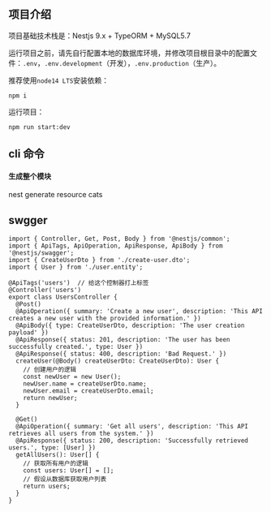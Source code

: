 ## 项目介绍

项目基础技术栈是：Nestjs 9.x + TypeORM + MySQL5.7


运行项目之前，请先自行配置本地的数据库环境，并修改项目根目录中的配置文件：`.env`，`.env.development`（开发），`.env.production`（生产）。



推荐使用`node14 LTS`安装依赖：

```
npm i 
```



运行项目：

```
npm run start:dev
```


## cli 命令


#### 生成整个模块
nest generate resource cats

## swgger

```nodejs
import { Controller, Get, Post, Body } from '@nestjs/common';
import { ApiTags, ApiOperation, ApiResponse, ApiBody } from '@nestjs/swagger';
import { CreateUserDto } from './create-user.dto';
import { User } from './user.entity';

@ApiTags('users')  // 给这个控制器打上标签
@Controller('users')
export class UsersController {
  @Post()
  @ApiOperation({ summary: 'Create a new user', description: 'This API creates a new user with the provided information.' })
  @ApiBody({ type: CreateUserDto, description: 'The user creation payload' })
  @ApiResponse({ status: 201, description: 'The user has been successfully created.', type: User })
  @ApiResponse({ status: 400, description: 'Bad Request.' })
  createUser(@Body() createUserDto: CreateUserDto): User {
    // 创建用户的逻辑
    const newUser = new User();
    newUser.name = createUserDto.name;
    newUser.email = createUserDto.email;
    return newUser;
  }

  @Get()
  @ApiOperation({ summary: 'Get all users', description: 'This API retrieves all users from the system.' })
  @ApiResponse({ status: 200, description: 'Successfully retrieved users.', type: [User] })
  getAllUsers(): User[] {
    // 获取所有用户的逻辑
    const users: User[] = [];
    // 假设从数据库获取用户列表
    return users;
  }
}
```
    